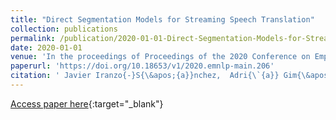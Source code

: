 ```yaml
---
title: "Direct Segmentation Models for Streaming Speech Translation"
collection: publications
permalink: /publication/2020-01-01-Direct-Segmentation-Models-for-Streaming-Speech-Translation
date: 2020-01-01
venue: 'In the proceedings of Proceedings of the 2020 Conference on Empirical Methods in Natural Language Processing, EMNLP 2020, Online, November 16-20, 2020'
paperurl: 'https://doi.org/10.18653/v1/2020.emnlp-main.206'
citation: ' Javier Iranzo{-}S{\&apos;{a}}nchez,  Adri{\`{a}} Gim{\&apos;{e}}nez{-}Pastor,  Joan Silvestre{-}Cerd{\`{a}},  Pau Baquero{-}Arnal,  Jorge Saiz,  Alfons Juan, &quot;Direct Segmentation Models for Streaming Speech Translation.&quot; In the proceedings of Proceedings of the 2020 Conference on Empirical Methods in Natural Language Processing, EMNLP 2020, Online, November 16-20, 2020, 2020.'
---
```

[Access paper here](https://doi.org/10.18653/v1/2020.emnlp-main.206){:target="_blank"}
